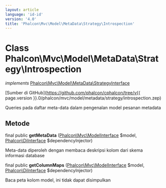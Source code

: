 ```yaml
---
layout: article
language: 'id-id'
version: '4.0'
title: 'Phalcon\Mvc\Model\MetaData\Strategy\Introspection'
---
```

# Class **Phalcon\Mvc\Model\MetaData\Strategy\Introspection**

*implements* [Phalcon\Mvc\Model\MetaData\StrategyInterface](Phalcon_Mvc_Model_MetaData_StrategyInterface)

[Sumber di GitHub](https://github.com/phalcon/cphalcon/tree/v{{ page.version }}.0/phalcon/mvc/model/metadata/strategy/introspection.zep)

Queries pada daftar meta-data dalam pengenalan model pesanan metadata

## Metode

final public **getMetaData** ([Phalcon\Mvc\ModelInterface](Phalcon_Mvc_ModelInterface) $model, [Phalcon\DiInterface](Phalcon_DiInterface) $dependencyInjector)

Meta-data diperoleh dengan membaca deskripsi kolom dari skema informasi database

final public **getColumnMaps** ([Phalcon\Mvc\ModelInterface](Phalcon_Mvc_ModelInterface) $model, [Phalcon\DiInterface](Phalcon_DiInterface) $dependencyInjector)

Baca peta kolom model, ini tidak dapat disimpulkan